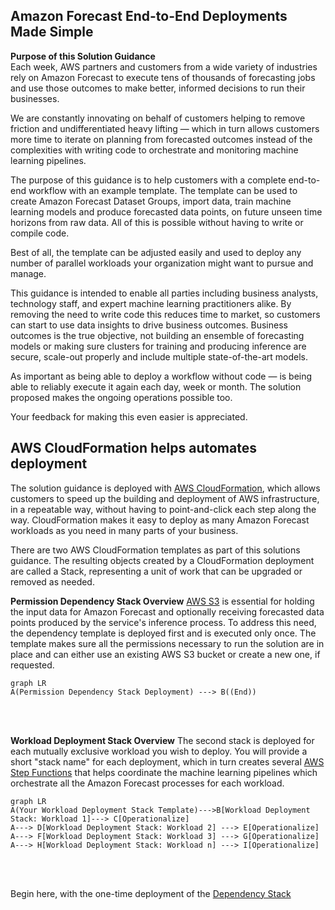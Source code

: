 ﻿## Amazon Forecast End-to-End Deployments Made Simple

**Purpose of this Solution Guidance**  
Each week, AWS partners and customers from a wide variety of industries rely on Amazon Forecast to execute tens of thousands of forecasting jobs and use those outcomes to make better, informed decisions to run their businesses.  
  
We are constantly innovating on behalf of customers helping to remove friction and undifferentiated heavy lifting — which in turn allows customers more time to iterate on planning from forecasted outcomes instead of the complexities with writing code to orchestrate and monitoring machine learning pipelines.  
  
The purpose of this guidance is to help customers with a complete end-to-end workflow with an example template. The template can be used to create Amazon Forecast Dataset Groups, import data, train machine learning models and produce forecasted data points, on future unseen time horizons from raw data. All of this is possible without having to write or compile code.  
  
Best of all, the template can be adjusted easily and used to deploy any number of parallel workloads your organization might want to pursue and manage.  
  
This guidance is intended to enable all parties including business analysts, technology staff, and expert machine learning practitioners alike. By removing the need to write code this reduces time to market, so customers can start to use data insights to drive business outcomes. Business outcomes is the true objective, not building an ensemble of forecasting models or making sure clusters for training and producing inference are secure, scale-out properly and include multiple state-of-the-art models.  
  
As important as being able to deploy a workflow without code — is being able to reliably execute it again each day, week or month. The solution proposed makes the ongoing operations possible too.  
  
Your feedback for making this even easier is appreciated.

## **AWS CloudFormation helps automates deployment**

The solution guidance is deployed with [AWS CloudFormation](https://aws.amazon.com/cloudformation/), which allows customers to speed up the building and deployment of AWS infrastructure, in a repeatable way, without having to point-and-click each step along the way.  CloudFormation makes it easy to deploy as many Amazon Forecast workloads as you need in many parts of your business.  

There are two AWS CloudFormation templates as part of this solutions guidance.  The resulting objects created by a CloudFormation deployment are called a Stack, representing a unit of work that can be upgraded or removed as needed.

**Permission Dependency Stack Overview**
[AWS S3](https://aws.amazon.com/pm/serv-s3/) is essential for holding the input data for Amazon Forecast and optionally receiving forecasted data points produced by the service's inference process.  To address this need, the dependency template is deployed first and is executed only once.   The template makes sure all the permissions necessary to run the solution are in place and can either use an existing AWS S3 bucket or create a new one, if requested.

```mermaid
graph LR
A(Permission Dependency Stack Deployment) ---> B((End))
```
<br><br>

**Workload Deployment Stack Overview**
The second stack is deployed for each mutually exclusive workload you wish to deploy.  You will provide a short "stack name" for each deployment, which in turn creates several [AWS Step Functions](https://aws.amazon.com/step-functions) that helps coordinate the machine learning pipelines which orchestrate all the Amazon Forecast processes for each workload.

```mermaid
graph LR
A(Your Workload Deployment Stack Template)--->B[Workload Deployment Stack: Workload 1]---> C[Operationalize]
A---> D[Workload Deployment Stack: Workload 2] ---> E[Operationalize]
A---> F[Workload Deployment Stack: Workload 3] ---> G[Operationalize]
A---> H[Workload Deployment Stack: Workload n] ---> I[Operationalize]
```
<br><br>

Begin here, with the one-time deployment of the [Dependency Stack](./DependencyStack.md)

